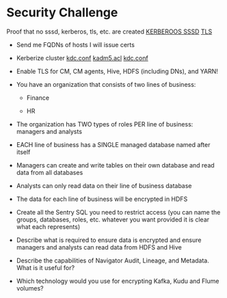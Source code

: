 # Security Challenge

 Proof that no sssd, kerberos, tls, etc. are created
 <a href="EVIDENCIA_KERBEROS-SSD.png">KERBEROOS SSSD</a>
<a href="EVIDENCIA_TLS.png">TLS</a>
- Send me FQDNs of hosts I will issue certs

- Kerberize cluster
<a href="kdc.conf">kdc.conf</a>
<a href="kadm5.acl">kadm5.acl</a>
<a href="kdc.conf">kdc.conf</a>
- Enable TLS for CM, CM agents, Hive, HDFS (including DNs), and YARN!

- You have an organization that consists of two lines of business:

    - Finance

    - HR

- The organization has TWO types of roles PER line of business: managers and analysts

- EACH line of business has a SINGLE managed database named after itself

- Managers can create and write tables on their own database and read data from all databases

- Analysts can only read data on their line of business database

- The data for each line of business will be encrypted in HDFS

- Create all the Sentry SQL you need to restrict access (you can name the groups, databases, roles, etc. whatever you want provided it is clear what each represents)


- Describe what is required to ensure data is encrypted and ensure managers and analysts can read data from HDFS and Hive

- Describe the capabilities of Navigator Audit, Lineage, and Metadata. What is it useful for?

- Which technology would you use for encrypting Kafka, Kudu and Flume volumes?
